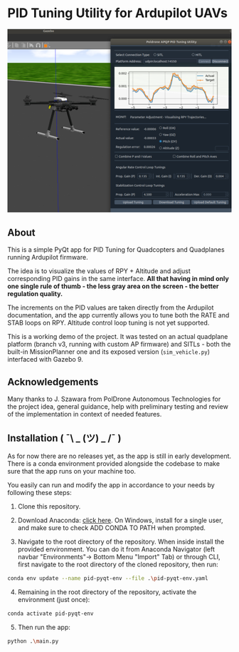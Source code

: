 # PID Tuning Utility for Ardupilot UAVs



![overview](img/poglad.png "overview")


## About 
This is a simple PyQt app for PID Tuning for Quadcopters and Quadplanes running Ardupilot firmware. 

The idea is to visualize the values of RPY + Altitude and adjust corresponding PID gains in the same interface. **All that having in mind only one single rule of thumb - the less gray area on the screen - the better regulation quality.**

The increments on the PID values are taken directly from the Ardupilot documentation, and the app currently allows you to tune both the RATE and STAB loops on RPY. Altitude control loop tuning is not yet supported.

This is a working demo of the project. It was tested on an actual quadplane platform (branch v3, running with custom AP firmware) and SITLs - both the built-in MissionPlanner one and its exposed version (`sim_vehicle.py`) interfaced with Gazebo 9. 


## Acknowledgements

Many thanks to J. Szawara from PolDrone Autonomous Technologies for the project idea, general guidance, help with preliminary testing and review of the implementation in context of needed features.


## Installation ( ¯\\ _ (ツ) _ /¯ )

As for now there are no releases yet, as the app is still in early development. There is a conda environment provided alongside the codebase to make sure that the app runs on your machine too.

You easily can run and modify the app in accordance to your needs by following these steps:

1. Clone this repository.

2. Download Anaconda: [click here](https://www.anaconda.com/download/success). On Windows, install for a single user, and make sure to check ADD CONDA TO PATH when prompted. 

3. Navigate to the root directory of the repository. When inside install the provided environment. You can do it from Anaconda Navigator (left navbar "Environments"-> Bottom Menu "Import" Tab) or through CLI, first navigate to the root directory of the cloned repository, then run:

```sh
conda env update --name pid-pyqt-env --file .\pid-pyqt-env.yaml
```

4. Remaining in the root directory of the repository, activate the environment (just once):

```sh
conda activate pid-pyqt-env
```

5. Then run the app:
```sh
python .\main.py
```



